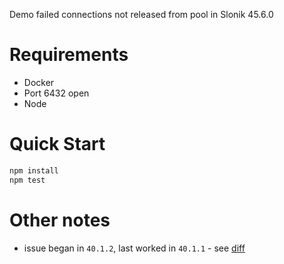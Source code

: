 Demo failed connections not released from pool in Slonik 45.6.0

# Requirements
- Docker
- Port 6432 open
- Node

# Quick Start

```sh
npm install
npm test
```

# Other notes
- issue began in `40.1.2`, last worked in `40.1.1` - see [diff](https://github.com/gajus/slonik/compare/v40.1.1...v40.1.2)

